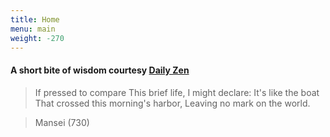 ```yaml
---
title: Home
menu: main
weight: -270
---
```


#### A short bite of wisdom courtesy [Daily Zen](https://www.dailyzen.com/)


> If pressed to compare
This brief life,
I might declare:
It's like the boat
That crossed this morning's harbor,
Leaving no mark on the world.

> Mansei (730)
